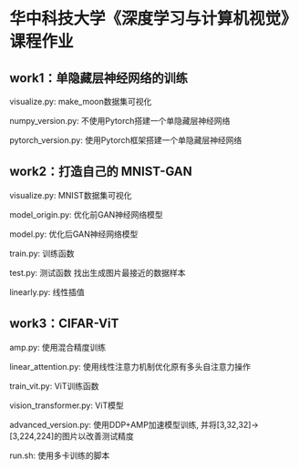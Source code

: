 # 华中科技大学《深度学习与计算机视觉》课程作业

## work1：单隐藏层神经网络的训练
visualize.py: make_moon数据集可视化

numpy_version.py: 不使用Pytorch搭建一个单隐藏层神经网络

pytorch_version.py: 使用Pytorch框架搭建一个单隐藏层神经网络

## work2：打造自己的 MNIST-GAN
visualize.py: MNIST数据集可视化

model_origin.py: 优化前GAN神经网络模型

model.py: 优化后GAN神经网络模型

train.py: 训练函数

test.py: 测试函数 找出生成图片最接近的数据样本

linearly.py: 线性插值

## work3：CIFAR-ViT

amp.py: 使用混合精度训练

linear_attention.py: 使用线性注意力机制优化原有多头自注意力操作

train_vit.py: ViT训练函数

vision_transformer.py: ViT模型

advanced_version.py: 使用DDP+AMP加速模型训练, 并将[3,32,32]->[3,224,224]的图片以改善测试精度

run.sh: 使用多卡训练的脚本